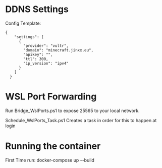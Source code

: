 # DDNS Settings

Config Template:

```
{
    "settings": [
      {
        "provider": "vultr",
        "domain": "minecraft.jinxx.eu",
        "apikey": "",
        "ttl": 300,
        "ip_version": "ipv4"
      }
    ]
  }
```

# WSL Port Forwarding

Run Bridge_WslPorts.ps1 to expose 25565 to your local network.

Schedule_WslPorts_Task.ps1 Creates a task in order for this to happen at login

# Running the container

First Time run: docker-compose up --build